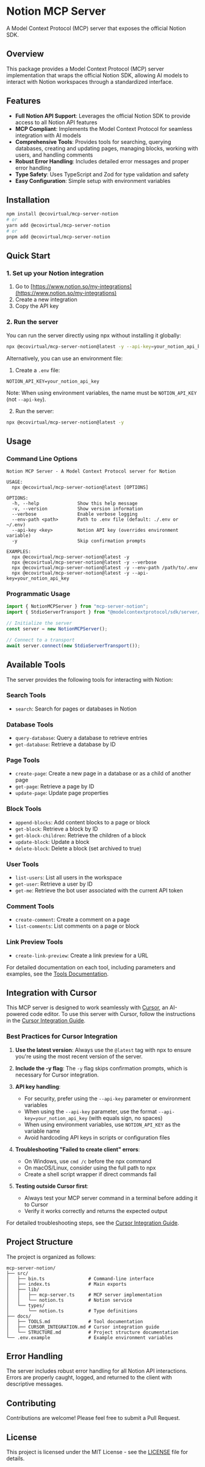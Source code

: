 # Notion MCP Server

A Model Context Protocol (MCP) server that exposes the official Notion SDK.

## Overview

This package provides a Model Context Protocol (MCP) server implementation that wraps the official Notion SDK, allowing AI models to interact with Notion workspaces through a standardized interface.

## Features

- **Full Notion API Support**: Leverages the official Notion SDK to provide access to all Notion API features
- **MCP Compliant**: Implements the Model Context Protocol for seamless integration with AI models
- **Comprehensive Tools**: Provides tools for searching, querying databases, creating and updating pages, managing blocks, working with users, and handling comments
- **Robust Error Handling**: Includes detailed error messages and proper error handling
- **Type Safety**: Uses TypeScript and Zod for type validation and safety
- **Easy Configuration**: Simple setup with environment variables

## Installation

```bash
npm install @ecovirtual/mcp-server-notion
# or
yarn add @ecovirtual/mcp-server-notion
# or
pnpm add @ecovirtual/mcp-server-notion
```

## Quick Start

### 1. Set up your Notion integration

1. Go to [https://www.notion.so/my-integrations](https://www.notion.so/my-integrations)
2. Create a new integration
3. Copy the API key

### 2. Run the server

You can run the server directly using npx without installing it globally:

```bash
npx @ecovirtual/mcp-server-notion@latest -y --api-key=your_notion_api_key
```

Alternatively, you can use an environment file:

1. Create a `.env` file:

```
NOTION_API_KEY=your_notion_api_key
```

Note: When using environment variables, the name must be `NOTION_API_KEY` (not `--api-key`).

2. Run the server:

```bash
npx @ecovirtual/mcp-server-notion@latest -y
```

## Usage

### Command Line Options

```
Notion MCP Server - A Model Context Protocol server for Notion

USAGE:
  npx @ecovirtual/mcp-server-notion@latest [OPTIONS]

OPTIONS:
  -h, --help              Show this help message
  -v, --version           Show version information
  --verbose               Enable verbose logging
  --env-path <path>       Path to .env file (default: ./.env or ~/.env)
  --api-key <key>         Notion API key (overrides environment variable)
  -y                      Skip confirmation prompts

EXAMPLES:
  npx @ecovirtual/mcp-server-notion@latest -y
  npx @ecovirtual/mcp-server-notion@latest -y --verbose
  npx @ecovirtual/mcp-server-notion@latest -y --env-path /path/to/.env
  npx @ecovirtual/mcp-server-notion@latest -y --api-key=your_notion_api_key
```

### Programmatic Usage

```typescript
import { NotionMCPServer } from "mcp-server-notion";
import { StdioServerTransport } from "@modelcontextprotocol/sdk/server/stdio.js";

// Initialize the server
const server = new NotionMCPServer();

// Connect to a transport
await server.connect(new StdioServerTransport());
```

## Available Tools

The server provides the following tools for interacting with Notion:

### Search Tools

- `search`: Search for pages or databases in Notion

### Database Tools

- `query-database`: Query a database to retrieve entries
- `get-database`: Retrieve a database by ID

### Page Tools

- `create-page`: Create a new page in a database or as a child of another page
- `get-page`: Retrieve a page by ID
- `update-page`: Update page properties

### Block Tools

- `append-blocks`: Add content blocks to a page or block
- `get-block`: Retrieve a block by ID
- `get-block-children`: Retrieve the children of a block
- `update-block`: Update a block
- `delete-block`: Delete a block (set archived to true)

### User Tools

- `list-users`: List all users in the workspace
- `get-user`: Retrieve a user by ID
- `get-me`: Retrieve the bot user associated with the current API token

### Comment Tools

- `create-comment`: Create a comment on a page
- `list-comments`: List comments on a page or block

### Link Preview Tools

- `create-link-preview`: Create a link preview for a URL

For detailed documentation on each tool, including parameters and examples, see the [Tools Documentation](docs/TOOLS.md).

## Integration with Cursor

This MCP server is designed to work seamlessly with [Cursor](https://cursor.sh/), an AI-powered code editor. To use this server with Cursor, follow the instructions in the [Cursor Integration Guide](docs/CURSOR_INTEGRATION.md).

### Best Practices for Cursor Integration

1. **Use the latest version**: Always use the `@latest` tag with npx to ensure you're using the most recent version of the server.

2. **Include the -y flag**: The `-y` flag skips confirmation prompts, which is necessary for Cursor integration.

3. **API key handling**:

   - For security, prefer using the `--api-key` parameter or environment variables
   - When using the `--api-key` parameter, use the format `--api-key=your_notion_api_key` (with equals sign, no spaces)
   - When using environment variables, use `NOTION_API_KEY` as the variable name
   - Avoid hardcoding API keys in scripts or configuration files

4. **Troubleshooting "Failed to create client" errors**:

   - On Windows, use `cmd /c` before the npx command
   - On macOS/Linux, consider using the full path to npx
   - Create a shell script wrapper if direct commands fail

5. **Testing outside Cursor first**:
   - Always test your MCP server command in a terminal before adding it to Cursor
   - Verify it works correctly and returns the expected output

For detailed troubleshooting steps, see the [Cursor Integration Guide](docs/CURSOR_INTEGRATION.md).

## Project Structure

The project is organized as follows:

```
mcp-server-notion/
├── src/
│   ├── bin.ts                # Command-line interface
│   ├── index.ts              # Main exports
│   ├── lib/
│   │   ├── mcp-server.ts     # MCP server implementation
│   │   └── notion.ts         # Notion service
│   └── types/
│       └── notion.ts         # Type definitions
├── docs/
│   ├── TOOLS.md              # Tool documentation
│   ├── CURSOR_INTEGRATION.md # Cursor integration guide
│   └── STRUCTURE.md          # Project structure documentation
└── .env.example              # Example environment variables
```

## Error Handling

The server includes robust error handling for all Notion API interactions. Errors are properly caught, logged, and returned to the client with descriptive messages.

## Contributing

Contributions are welcome! Please feel free to submit a Pull Request.

## License

This project is licensed under the MIT License - see the [LICENSE](LICENSE) file for details.
